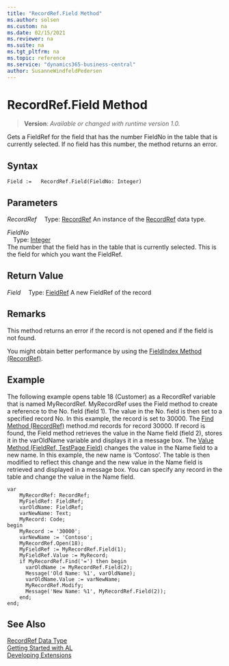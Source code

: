 ```yaml
---
title: "RecordRef.Field Method"
ms.author: solsen
ms.custom: na
ms.date: 02/15/2021
ms.reviewer: na
ms.suite: na
ms.tgt_pltfrm: na
ms.topic: reference
ms.service: "dynamics365-business-central"
author: SusanneWindfeldPedersen
---
```

[//]: # (START>DO_NOT_EDIT)
[//]: # (IMPORTANT:Do not edit any of the content between here and the END>DO_NOT_EDIT.)
[//]: # (Any modifications should be made in the .xml files in the ModernDev repo.)
# RecordRef.Field Method
> **Version**: _Available or changed with runtime version 1.0._

Gets a FieldRef for the field that has the number FieldNo in the table that is currently selected. If no field has this number, the method returns an error.


## Syntax
```
Field :=   RecordRef.Field(FieldNo: Integer)
```
## Parameters
*RecordRef*
&emsp;Type: [RecordRef](recordref-data-type.md)
An instance of the [RecordRef](recordref-data-type.md) data type.

*FieldNo*  
&emsp;Type: [Integer](../integer/integer-data-type.md)  
The number that the field has in the table that is currently selected. This is the field for which you want the FieldRef.  


## Return Value
*Field*
&emsp;Type: [FieldRef](../fieldref/fieldref-data-type.md)
A new FieldRef of the record


[//]: # (IMPORTANT: END>DO_NOT_EDIT)

## Remarks  
 This method returns an error if the record is not opened and if the field is not found.  
  
 You might obtain better performance by using the [FieldIndex Method \(RecordRef\)](recordref-fieldindex-method.md).  
  
## Example  
 The following example opens table 18 \(Customer\) as a RecordRef variable that is named MyRecordRef. MyRecordRef uses the Field method to create a reference to the No. field \(field 1\). The value in the No. field is then set to a specified record No. In this example, the record is set to 30000. The [Find Method \(RecordRef\)](recordref-find-method.md) method.md records for record 30000. If record is found, the Field method retrieves the value in the Name field \(field 2\), stores it in the varOldName variable and displays it in a message box. The [Value Method \(FieldRef, TestPage Field\)](../fieldref/fieldref-value-method.md) changes the value in the Name field to a new name. In this example, the new name is ‘Contoso’. The table is then modified to reflect this change and the new value in the Name field is retrieved and displayed in a message box. You can specify any record in the table and change the value in the Name field.
 
```al
var
    MyRecordRef: RecordRef;
    MyFieldRef: FieldRef;
    varOldName: FieldRef;
    varNewName: Text;
    MyRecord: Code;
begin  
    MyRecord := '30000';  
    varNewName := 'Contoso';  
    MyRecordRef.Open(18);  
    MyFieldRef := MyRecordRef.Field(1);  
    MyFieldRef.Value := MyRecord;  
    if MyRecordRef.Find('=') then begin  
      varOldName := MyRecordRef.Field(2);  
      Message('Old Name: %1', varOldName);  
      varOldName.Value := varNewName;  
      MyRecordRef.Modify;    
      Message('New Name: %1', MyRecordRef.Field(2));  
    end;  
end;
```  

## See Also
[RecordRef Data Type](recordref-data-type.md)  
[Getting Started with AL](../../devenv-get-started.md)  
[Developing Extensions](../../devenv-dev-overview.md)